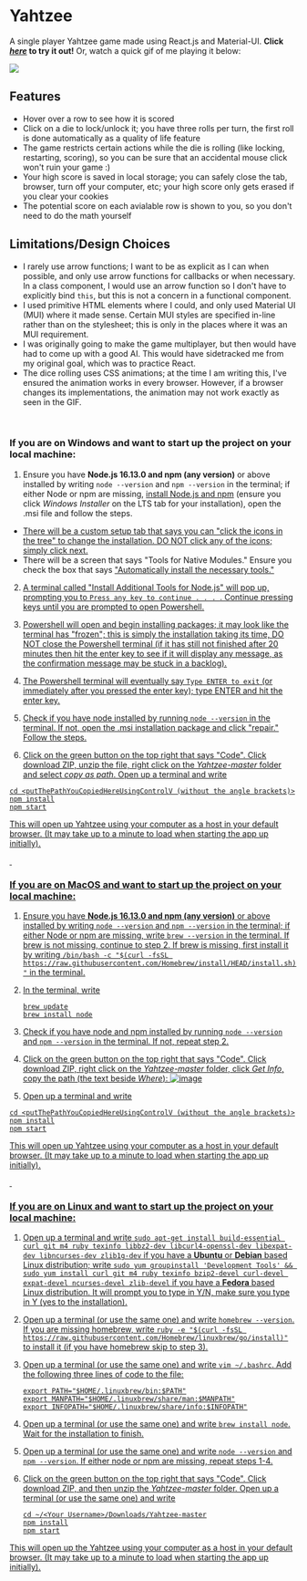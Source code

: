 # Yahtzee
A single player Yahtzee game made using React.js and Material-UI. **Click [*here*](https://prempreetbrar.github.io/Yahtzee/) to 
try it out!** Or, watch a quick gif of me playing it below:

![](To-Do-List-Demo.gif)

## Features

- Hover over a row to see how it is scored
- Click on a die to lock/unlock it; you have three rolls per turn, the first roll is done automatically as a quality of life feature
- The game restricts certain actions while the die is rolling (like locking, restarting, scoring), so you can be sure that an accidental
  mouse click won't ruin your game :)
- Your high score is saved in local storage; you can safely close the tab, browser, turn off your computer, etc; your high score only
  gets erased if you clear your cookies
- The potential score on each avialable row is shown to you, so you don't need to do the math yourself
  
## Limitations/Design Choices

- I rarely use arrow functions; I want to be as explicit as I can when possible, and only use arrow functions for callbacks or when necessary.  In a class component, I would use an arrow function so I don't have to explicitly bind ```this```, but this is not a concern in a functional component.
- I used primitive HTML elements where I could, and only used Material UI (MUI) where it made sense. Certain MUI
  styles are specified in-line rather than on the stylesheet; this is only in the places where it was an MUI requirement.
- I was originally going to make the game multiplayer, but then would have had to come up with a good AI. This would have sidetracked me from my original goal, which was to practice React.
- The dice rolling uses CSS animations; at the time I am writing this, I've ensured the animation works in every browser. However, if a browser changes its implementations, the animation may not work exactly as seen in the GIF.

&nbsp;

### If you are on Windows and want to start up the project on your local machine:

1. Ensure you have **Node.js 16.13.0 and npm (any version)** or above installed by writing ```node --version``` and ```npm --version``` in the terminal; if either Node or npm are missing, [install Node.js and npm](https://nodejs.org/en/download/) (ensure you click *Windows Installer* on the LTS tab for your installation), open the .msi file and follow the steps.
<ul>
  <li><u>There will be a custom setup tab that says you can "click the icons in the tree" to change the installation. DO NOT click any of the icons; simply click next.</u></li>
  <li>There will be a screen that says "Tools for Native Modules." Ensure you check the box that says <u>"Automatically install the necessary tools."<u></li>
</ul>
  
  
2. A terminal called "Install Additional Tools for Node.js" will pop up, prompting you to ```Press any key to continue . . . ```. Continue pressing keys until you are prompted to open Powershell.

3. Powershell will open and begin installing packages; it may look like the terminal has "frozen"; this is simply the installation taking its time, DO NOT close the Powershell terminal (if it has still not finished after 20 minutes then hit the enter key to see if it will display any message, as the confirmation message may be stuck in a backlog). 

4. The Powershell terminal will eventually say ```Type ENTER to exit``` (or immediately after you pressed the enter key); type ENTER and hit the enter key.

5. Check if you have node installed by running ```node --version``` in the terminal. If not, open the .msi installation package and click "repair." Follow the steps.

6. Click on the green button on the top right that says "Code". Click download ZIP, unzip the file, right click on the *Yahtzee-master* folder and select *copy as path*. Open up a terminal and write

```
cd <putThePathYouCopiedHereUsingControlV (without the angle brackets)>
npm install
npm start
```
This will open up Yahtzee using your computer as a host in your default browser. (It may take up to a minute to load when starting the app up initially).

&nbsp;
    
### If you are on MacOS and want to start up the project on your local machine:
    
1. Ensure you have **Node.js 16.13.0 and npm (any version)** or above installed by writing ```node --version``` and ```npm --version``` in the terminal; if either Node or npm are missing, write ```brew --version``` in the terminal. If brew is not missing, continue to step 2. If brew is missing, first install it by writing 
    ```/bin/bash -c "$(curl -fsSL https://raw.githubusercontent.com/Homebrew/install/HEAD/install.sh)"```
in the terminal. 
2. In the terminal, write
    
    ```
    brew update
    brew install node
    ```

3. Check if you have node and npm installed by running ```node --version``` and ```npm --version``` in the terminal. If not, repeat step 2.
    
4. Click on the green button on the top right that says "Code". Click download ZIP, right click on the *Yahtzee-master* folder, click *Get Info*, copy the path (the text beside *Where*): 
![image](https://user-images.githubusercontent.com/89614923/183583013-eeee8c07-bf56-458a-aa56-b62ffd0c9c58.png)


    
5. Open up a terminal and write

```
cd <putThePathYouCopiedHereUsingControlV (without the angle brackets)>
npm install
npm start
```
This will open up Yahtzee using your computer as a host in your default browser. (It may take up to a minute to load when starting the app up initially).
    
&nbsp;    

### If you are on Linux and want to start up the project on your local machine:
    
1. Open up a terminal and write ```sudo apt-get install build-essential curl git m4 ruby texinfo libbz2-dev libcurl4-openssl-dev libexpat-dev libncurses-dev zlib1g-dev``` if you have a **Ubuntu** or **Debian**  based Linux distribution; write ```sudo yum groupinstall 'Development Tools' && sudo yum install curl git m4 ruby texinfo bzip2-devel curl-devel expat-devel ncurses-devel zlib-devel``` if you have a **Fedora** based Linux distribution. It will prompt you to type in Y/N, make sure you type in Y (yes to the installation).

2. Open up a terminal (or use the same one) and write ```homebrew --version```. If you are missing homebrew, write ```ruby -e "$(curl -fsSL https://raw.githubusercontent.com/Homebrew/linuxbrew/go/install)"``` to install it (if you have homebrew skip to step 3).
    
3. Open up a terminal (or use the same one) and write ```vim ~/.bashrc```. Add the following three lines of code to the file:
    
    ```
    export PATH="$HOME/.linuxbrew/bin:$PATH"
    export MANPATH="$HOME/.linuxbrew/share/man:$MANPATH"
    export INFOPATH="$HOME/.linuxbrew/share/info:$INFOPATH"
    ```
    
4. Open up a terminal (or use the same one) and write ```brew install node```. Wait for the installation to finish.

5. Open up a terminal (or use the same one) and write ```node --version``` and ```npm --version```. If either node or npm are missing, repeat steps 1-4.

6. Click on the green button on the top right that says "Code". Click download ZIP, and then unzip the *Yahtzee-master* folder. Open up a terminal (or use the same one) and write
    
    ```
    cd ~/<Your Username>/Downloads/Yahtzee-master
    npm install
    npm start
    ```

This will open up the Yahtzee using your computer as a host in your default browser. (It may take up to a minute to load when starting the app up initially).
